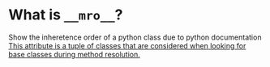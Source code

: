 # What is `__mro__`?

Show the inheretence order of a python class
due to python documentation
[This attribute is a tuple of classes that are considered when looking for base classes during method resolution.](https://docs.python.org/3/library/stdtypes.html#class.__mro__)
